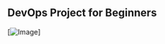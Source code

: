 ## DevOps Project for Beginners   


[![Image](https://github.com/kbcbals/Simple-DevOps-Project/blob/master/Devops_course.PNG "DevOps Project - CI/CD with Jenkins Ansible Docker Kubernetes ")]
